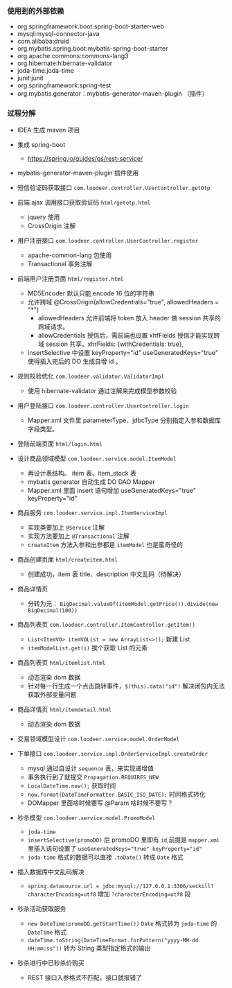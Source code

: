 

### 使用到的外部依赖

- org.springframework.boot:spring-boot-starter-web
- mysql:mysql-connector-java
- com.alibaba:druid
- org.mybatis.spring.boot:mybatis-spring-boot-starter
- org.apache.commons:commons-lang3
- org.hibernate:hibernate-validator
- joda-time:joda-time
- junit:junit
- org.springframework:spring-test
- org.mybatis.generator：mybatis-generator-maven-plugin （插件）

### 过程分解

- IDEA 生成 maven 项目

- 集成 spring-boot
    - https://spring.io/guides/gs/rest-service/

- mybatis-generator-maven-plugin 插件使用

- 短信验证码获取接口 `com.loodeer.controller.UserController.getOtp`

- 前端 ajax 调用接口获取验证码 `html/getotp.html`
    - jquery 使用
    - CrossOrigin 注解

- 用户注册接口 `com.loodeer.controller.UserController.register`
    - apache-common-lang 包使用
    - Transactional 事务注解

- 前端用户注册页面 `html/register.html`
    - MD5Encoder 默认只能 encode 16 位的字符串
    - 允许跨域 @CrossOrigin(allowCredentials="true", allowedHeaders = "*")
        - allowedHeaders 允许前端将 token 放入 header 做 session 共享的跨域请求。
        - allowCredentials 授信后，需前端也设置 xhfFields 授信才能实现跨域 session 共享。xhrFields: {withCredentials: true}, 
    - insertSelective 中设置 keyProperty="id" useGeneratedKeys="true" 使得插入完后的 DO 生成自增 id 。
    
- 规则校验优化 `com.loodeer.validator.ValidatorImpl`
    - 使用 hibernate-validator 通过注解来完成模型参数校验
    
- 用户登陆接口 `com.loodeer.controller.UserController.login`
    - Mapper.xml 文件里 parameterType、jdbcType 分别指定入参和数据库字段类型。
    
- 登陆前端页面 `html/login.html`
 
- 设计商品领域模型 `com.loodeer.service.model.ItemModel`
    - 再设计表结构。 item 表、item_stock 表
    - mybatis generator 自动生成 DO DAO Mapper
    - Mapper.xml 里面 insert 语句增加 useGeneratedKeys="true" keyProperty="id"

- 商品服务 `com.loodeer.service.impl.ItemServiceImpl`
    - 实现类要加上 `@Service` 注解
    - 实现方法要加上 `@Transactional` 注解
    - `createItem` 方法入参和出参都是 `itemModel` 也是蛮奇怪的
    
- 商品创建页面 `html/createitem.html`
    - 创建成功，item 表 title、description 中文乱码（待解决）
    
- 商品详情页 
    - 分转为元： `BigDecimal.valueOf(itemModel.getPrice()).divide(new BigDecimal(100))`

- 商品列表页 `com.loodeer.controller.ItemController.getItem()`
    - `List<ItemVO> itemVOList = new ArrayList<>();` 新建 List
    - `itemModelList.get(i)` 挨个获取 List 的元素
    
- 商品列表页 `html/itemlist.html`
    - 动态渲染 dom 数据
    - 针对每一行生成一个点击跳转事件，`$(this).data("id")` 解决闭包内无法获取外部变量问题

- 商品详情页 `html/itemdetail.html`
    - 动态渲染 dom 数据

- 交易领域模型设计 `com.loodeer.service.model.OrderModel`

- 下单接口 `com.loodeer.service.impl.OrderServiceImpl.createOrder`
    - mysql 通过自设计 `sequence` 表，来实现递增值
    - 事务执行到了就提交 `Propagation.REQUIRES_NEW`
    - `LocalDateTime.now();` 获取时间
    - `now.format(DateTimeFormatter.BASIC_ISO_DATE);` 时间格式转化
    - DOMapper 里面啥时候要写 @Param 啥时候不要写？
    
- 秒杀模型 `com.loodeer.service.model.PromoModel`
    - `joda-time` 
    - `insertSelective(promoDO)` 后 promoDO 里即有 `id`,前提是 `mapper.xml` 里插入语句设置了 `useGeneratedKeys="true" keyProperty="id"`
    - `joda-time` 格式的数据可以直接 `.toDate()` 转成 `Date` 格式
   
- 插入数据库中文乱码解决
    - `spring.datasource.url = jdbc:mysql://127.0.0.1:3306/seckill?characterEncoding=utf8` 增加 `?characterEncoding=utf8` 段
    
- 秒杀活动获取服务
    - `new DateTime(promoDO.getStartTime())` `Date` 格式转为 `joda-time` 的 `DateTime` 格式 
    - `dateTime.toString(DateTimeFormat.forPattern("yyyy-MM-dd HH:mm:ss"))` 转为 String 类型指定格式的输出
    
- 秒杀进行中已秒杀价购买
    - REST 接口入参格式不匹配，接口就报错了
